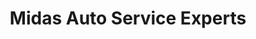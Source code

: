 ---
title: "Midas Auto Service Experts"
url: /tallahassee/midas-auto-service-experts/
shop: Autowerkstatt
---